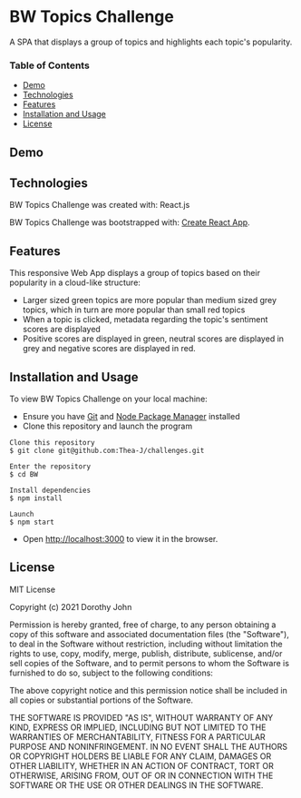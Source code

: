 # BW Topics Challenge

A SPA that displays a group of topics and highlights each topic's popularity.

### Table of Contents

- [Demo](#Demo) 
- [Technologies](#Technologies)
- [Features](#Features)
- [Installation and Usage](#Installation-and-Usage)
- [License](#license)

## **Demo**

## **Technologies**

BW Topics Challenge was created with: React.js

BW Topics Challenge was bootstrapped with: [Create React App](https://github.com/facebook/create-react-app).

## **Features**
This responsive Web App displays a group of topics based on their popularity in a cloud-like structure:

- Larger sized green topics are more popular than medium sized grey topics, which in turn are more popular than small red topics
- When a topic is clicked, metadata regarding the topic's sentiment scores are displayed
- Positive scores are displayed in green, neutral scores are displayed in grey and negative scores are displayed in red.

## **Installation and Usage**

To view BW Topics Challenge on your local machine:
- Ensure you have [Git](https://github.com/git-guides/install-git) and [Node Package Manager](https://www.npmjs.com/get-npm) installed
- Clone this repository and launch the program 

```
Clone this repository
$ git clone git@github.com:Thea-J/challenges.git

Enter the repository
$ cd BW

Install dependencies
$ npm install

Launch
$ npm start

```

- Open [http://localhost:3000](http://localhost:3000) to view it in the browser.

## **License**
MIT License

Copyright (c) 2021 Dorothy John

Permission is hereby granted, free of charge, to any person obtaining a copy
of this software and associated documentation files (the "Software"), to deal
in the Software without restriction, including without limitation the rights
to use, copy, modify, merge, publish, distribute, sublicense, and/or sell
copies of the Software, and to permit persons to whom the Software is
furnished to do so, subject to the following conditions:

The above copyright notice and this permission notice shall be included in all
copies or substantial portions of the Software.

THE SOFTWARE IS PROVIDED "AS IS", WITHOUT WARRANTY OF ANY KIND, EXPRESS OR
IMPLIED, INCLUDING BUT NOT LIMITED TO THE WARRANTIES OF MERCHANTABILITY,
FITNESS FOR A PARTICULAR PURPOSE AND NONINFRINGEMENT. IN NO EVENT SHALL THE
AUTHORS OR COPYRIGHT HOLDERS BE LIABLE FOR ANY CLAIM, DAMAGES OR OTHER
LIABILITY, WHETHER IN AN ACTION OF CONTRACT, TORT OR OTHERWISE, ARISING FROM,
OUT OF OR IN CONNECTION WITH THE SOFTWARE OR THE USE OR OTHER DEALINGS IN THE
SOFTWARE.